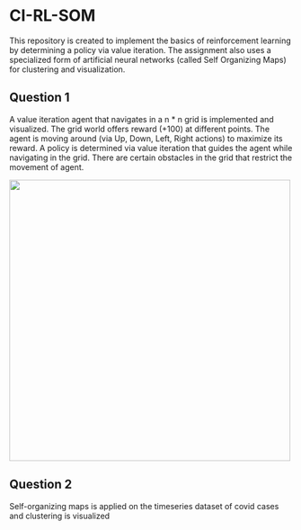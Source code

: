 # CI-RL-SOM
This repository is created to implement the basics of reinforcement learning by determining a policy via value iteration. The assignment also uses a specialized form of artificial neural networks (called Self Organizing Maps) for clustering and visualization.

## Question 1
A value iteration agent that navigates in a n * n grid is implemented and visualized. The grid world offers reward (+100) at different points. The agent is moving around (via Up, Down, Left, Right actions) to maximize its reward. A policy is determined via value iteration that guides the agent while navigating in the grid. There are certain obstacles in the grid that restrict the movement of agent. 

<img src="https://github.com/MaheenAnees/CI-RL-SOMs/blob/main/Q1/result.png" width="500" height="500">

## Question 2
Self-organizing maps is applied on the timeseries dataset of covid cases and clustering is visualized 
